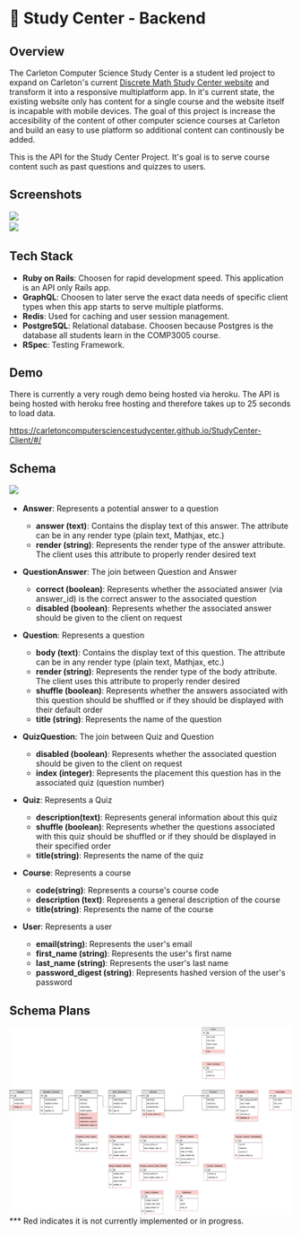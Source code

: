 # 🏫 Study Center - Backend

## Overview

The Carleton Computer Science Study Center is a student led project to expand on Carleton's current <a href="http://cglab.ca/~discmath/"> Discrete Math Study Center website</a> and transform it into a responsive multiplatform app. In it's current state, the existing website only has content for a single course and the website itself is incapable with mobile devices. The goal of this project is increase the accesibility of the content of other computer science courses at Carleton and build an easy to use platform so additional content can continously be added.

This is the API for the Study Center Project. It's goal is to serve course content such as past questions and quizzes to users.

## Screenshots
<img src="https://github.com/CarletonComputerScienceStudyCenter/StudyCenter-Client/raw/master/screenshot2.png"></img>
<br>
<img src="https://github.com/CarletonComputerScienceStudyCenter/StudyCenter-Client/raw/master/screenshot1.png"></img>

## Tech Stack

- **Ruby on Rails**: Choosen for rapid development speed. This application is an API only Rails app.
- **GraphQL**: Choosen to later serve the exact data needs of specific client types when this app starts to serve multiple platforms.
- **Redis**: Used for caching and user session management.
- **PostgreSQL**: Relational database. Choosen because Postgres is the database all students learn in the COMP3005 course.
- **RSpec**: Testing Framework.

## Demo

There is currently a very rough demo being hosted via heroku. The API is being hosted with heroku free hosting and therefore takes up to 25 seconds to load data. 

https://carletoncomputersciencestudycenter.github.io/StudyCenter-Client/#/

## Schema

<img src="https://i.imgur.com/uklXb6R.png"></img>

* **Answer**: Represents a potential answer to a question
  * **answer (text)**: Contains the display text of this answer. The attribute can be in any render type (plain text, Mathjax, etc.)
  * **render (string)**: Represents the render type of the answer attribute. The client uses this attribute to properly render desired text
* **QuestionAnswer**: The join between Question and Answer
  * **correct (boolean)**: Represents whether the associated answer (via answer_id) is the correct answer to the associated question
  * **disabled (boolean)**: Represents whether the associated answer should be given to the client on request
 
* **Question**: Represents a question
  * **body (text)**: Contains the display text of this question. The attribute can be in any render type (plain text, Mathjax, etc.)
  * **render (string)**: Represents the render type of the body attribute. The client uses this attribute to properly render desired 
  * **shuffle (boolean)**: Represents whether the answers associated with this question should be shuffled or if they should be
  displayed with their default order
  * **title (string)**: Represents the name of the question

* **QuizQuestion**: The join between Quiz and Question
  * **disabled (boolean)**: Represents whether the associated question should be given to the client on request
  * **index (integer)**: Represents the placement this question has in the associated quiz (question number)
  
* **Quiz**: Represents a Quiz
  * **description(text)**: Represents general information about this quiz
  * **shuffle (boolean)**: Represents whether the questions associated with this quiz should be shuffled or if they should be
  displayed in their specified order
  * **title(string)**: Represents the name of the quiz
  
* **Course**: Represents a course
  * **code(string)**: Represents a course's course code
  * **description (text)**: Represents a general description of the course
  * **title(string)**: Represents the name of the course
  
* **User**: Represents a user
  * **email(string)**: Represents the user's email
  * **first_name (string)**: Represents the user's first name
  * **last_name (string)**: Represents the user's last name
  * **password_digest (string)**: Represents hashed version of the user's password

## Schema Plans

<img src="./schema.png"></img>
*** Red indicates it is not currently implemented or in progress.
